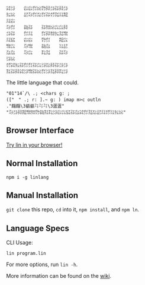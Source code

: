 ```
㌶㌡　　㌫㌫㌽㍖㌙㌇㌄㌲㌇㌄
㍔㍖　　㍈㌂㌽㍇㌽㌲㍌㍃㍊㌕
㍊㌫　　　　　　　　　　　　
㌂㌽　　㌚㌲　　㌲㌗㍖㌭㌭㌇
㌄㌲　　㌽㍊　　㌽㌇㌗㍔㍃㌖
㍊㌮　　㌫㌫　　㌙㌽　　㌕㌭
㌖㌭　　㌂㌖　　㌚㌴　　㍑㍈
㌴㌴　　㌂㌭　　㌠㍃　　㌲㌂
㌡㍖　　　　　　　　　　　　
㍌㌶㍔㌲㌽㌽㌲㌭㌡㍇㌇㌲㌄㌄
㌟㌲㌇㌶㌡㌖㌲㍖㌽㌡㍃㌇㌠㌡
```

The little language that could.

```
"01"14`/\ .; <chars g: ;
(["　" .; r: ].~ g: ) imap m>c outln
."㿳㿳\3㼳㼳㌳㌳㌳\3㿿㿿"
"㌂㌄㌇㌕㌖㌗㌙㌚㌟㌠㌡㌫㌭㌮㌲㌴㌶㌽㍃㍇㍈㍊㍌㍑㍔㍖"
```

## Browser Interface

[Try lin in your browser!](https://replit.com/@molarmanful/try-lin)

## Normal Installation

    npm i -g linlang

## Manual Installation

`git clone` this repo, `cd` into it, `npm install`, and `npm ln`.

## Language Specs

CLI Usage:

    lin program.lin

For more options, run `lin -h`.

More information can be found on the [wiki](https://github.com/molarmanful/lin/wiki).